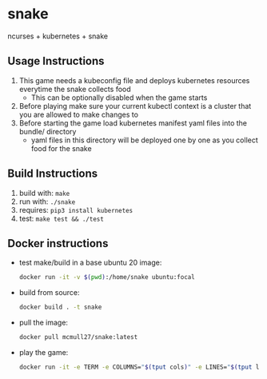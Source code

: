 # snake
ncurses + kubernetes + snake
## Usage Instructions
1. This game needs a kubeconfig file and deploys kubernetes resources everytime the snake collects food
    - This can be optionally disabled when the game starts
2. Before playing make sure your current kubectl context is a cluster that you are allowed to make changes to
3. Before starting the game load kubernetes manifest yaml files into the bundle/ directory
    - yaml files in this directory will be deployed one by one as you collect food for the snake

## Build Instructions
1. build with: `make`
2. run with: `./snake`
3. requires: `pip3 install kubernetes`
4. test: `make test && ./test`

## Docker instructions
- test make/build in a base ubuntu 20 image:
    ```sh
    docker run -it -v $(pwd):/home/snake ubuntu:focal
    ```
- build from source:
    ```sh
    docker build . -t snake
    ```
- pull the image:
    ```sh
    docker pull mcmull27/snake:latest
    ```
- play the game:
    ```sh
    docker run -it -e TERM -e COLUMNS="$(tput cols)" -e LINES="$(tput lines)" -v $HOME/.kube/config:/home/snake/.kube/config snake
    ```